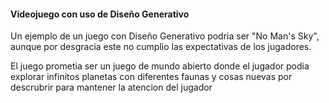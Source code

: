 #### Videojuego con uso de Diseño Generativo

Un ejemplo de un juego con Diseño Generativo podria ser "No Man's Sky", aunque por desgracia este no cumplio las expectativas de los jugadores.

El juego prometia ser un juego de mundo abierto donde el jugador podia explorar infinitos planetas con diferentes faunas y cosas nuevas por descrubrir para mantener la atencion del jugador 
